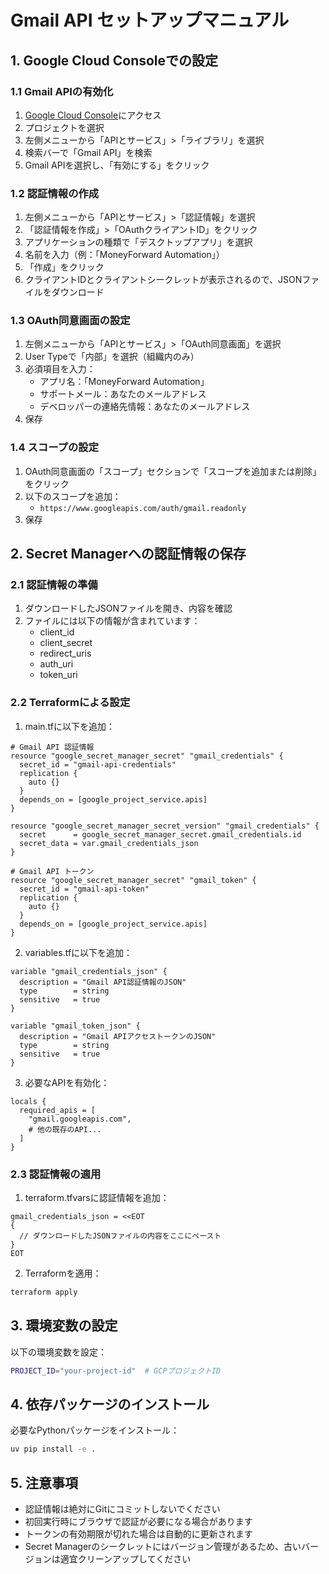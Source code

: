 # Gmail API セットアップマニュアル

## 1. Google Cloud Consoleでの設定

### 1.1 Gmail APIの有効化

1. [Google Cloud Console](https://console.cloud.google.com/)にアクセス
2. プロジェクトを選択
3. 左側メニューから「APIとサービス」>「ライブラリ」を選択
4. 検索バーで「Gmail API」を検索
5. Gmail APIを選択し、「有効にする」をクリック

### 1.2 認証情報の作成

1. 左側メニューから「APIとサービス」>「認証情報」を選択
2. 「認証情報を作成」>「OAuthクライアントID」をクリック
3. アプリケーションの種類で「デスクトップアプリ」を選択
4. 名前を入力（例：「MoneyForward Automation」）
5. 「作成」をクリック
6. クライアントIDとクライアントシークレットが表示されるので、JSONファイルをダウンロード

### 1.3 OAuth同意画面の設定

1. 左側メニューから「APIとサービス」>「OAuth同意画面」を選択
2. User Typeで「内部」を選択（組織内のみ）
3. 必須項目を入力：
   - アプリ名：「MoneyForward Automation」
   - サポートメール：あなたのメールアドレス
   - デベロッパーの連絡先情報：あなたのメールアドレス
4. 保存

### 1.4 スコープの設定

1. OAuth同意画面の「スコープ」セクションで「スコープを追加または削除」をクリック
2. 以下のスコープを追加：
   - `https://www.googleapis.com/auth/gmail.readonly`
3. 保存

## 2. Secret Managerへの認証情報の保存

### 2.1 認証情報の準備

1. ダウンロードしたJSONファイルを開き、内容を確認
2. ファイルには以下の情報が含まれています：
   - client_id
   - client_secret
   - redirect_uris
   - auth_uri
   - token_uri

### 2.2 Terraformによる設定

1. main.tfに以下を追加：
```hcl
# Gmail API 認証情報
resource "google_secret_manager_secret" "gmail_credentials" {
  secret_id = "gmail-api-credentials"
  replication {
    auto {}
  }
  depends_on = [google_project_service.apis]
}

resource "google_secret_manager_secret_version" "gmail_credentials" {
  secret      = google_secret_manager_secret.gmail_credentials.id
  secret_data = var.gmail_credentials_json
}

# Gmail API トークン
resource "google_secret_manager_secret" "gmail_token" {
  secret_id = "gmail-api-token"
  replication {
    auto {}
  }
  depends_on = [google_project_service.apis]
}
```

2. variables.tfに以下を追加：
```hcl
variable "gmail_credentials_json" {
  description = "Gmail API認証情報のJSON"
  type        = string
  sensitive   = true
}

variable "gmail_token_json" {
  description = "Gmail APIアクセストークンのJSON"
  type        = string
  sensitive   = true
}
```

3. 必要なAPIを有効化：
```hcl
locals {
  required_apis = [
    "gmail.googleapis.com",
    # 他の既存のAPI...
  ]
}
```

### 2.3 認証情報の適用

1. terraform.tfvarsに認証情報を追加：
```hcl
gmail_credentials_json = <<EOT
{
  // ダウンロードしたJSONファイルの内容をここにペースト
}
EOT
```

2. Terraformを適用：
```bash
terraform apply
```

## 3. 環境変数の設定

以下の環境変数を設定：

```bash
PROJECT_ID="your-project-id"  # GCPプロジェクトID
```

## 4. 依存パッケージのインストール

必要なPythonパッケージをインストール：

```bash
uv pip install -e .
```

## 5. 注意事項

- 認証情報は絶対にGitにコミットしないでください
- 初回実行時にブラウザで認証が必要になる場合があります
- トークンの有効期限が切れた場合は自動的に更新されます
- Secret Managerのシークレットにはバージョン管理があるため、古いバージョンは適宜クリーンアップしてください
